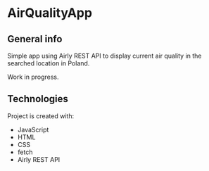# AirQualityApp

## General info

Simple app using Airly REST API to display current air quality in the searched location in Poland.

Work in progress.

## Technologies

Project is created with:

-   JavaScript
-   HTML
-   CSS
-   fetch
-   Airly REST API
